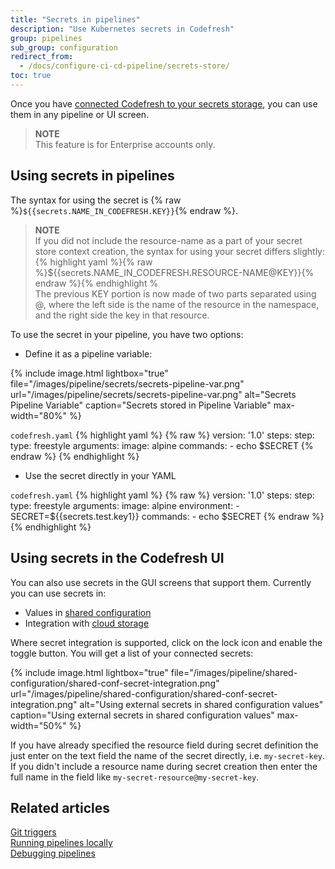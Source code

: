```yaml
---
title: "Secrets in pipelines"
description: "Use Kubernetes secrets in Codefresh"
group: pipelines
sub_group: configuration
redirect_from:
  - /docs/configure-ci-cd-pipeline/secrets-store/
toc: true
---
```


Once you have [connected Codefresh to your secrets storage]({{site.baseurl}}/docs/integrations/secret-storage/), you can use them in any pipeline or UI screen.

> **NOTE**  
  This feature is for Enterprise accounts only.

## Using secrets in pipelines

The syntax for using the secret is {% raw %}`${{secrets.NAME_IN_CODEFRESH.KEY}}`{% endraw %}.

> **NOTE**  
  If you did not include the resource-name as a part of your secret store context creation, the syntax for using your secret differs slightly:  
  {% highlight yaml %}{% raw %}${{secrets.NAME_IN_CODEFRESH.RESOURCE-NAME@KEY}}{% endraw %}{% endhighlight %  
  The previous KEY portion is now made of two parts separated using @, where the left side is the name of the resource in the namespace, and the right side the key in that resource.

To use the secret in your pipeline, you have two options:

* Define it as a pipeline variable:

{% include 
image.html 
lightbox="true" 
file="/images/pipeline/secrets/secrets-pipeline-var.png" 
url="/images/pipeline/secrets/secrets-pipeline-var.png"
alt="Secrets Pipeline Variable" 
caption="Secrets stored in Pipeline Variable" 
max-width="80%" 
%}

`codefresh.yaml`
{% highlight yaml %}
{% raw %}
version: '1.0'
steps:
  step:
    type: freestyle
    arguments:
      image: alpine
      commands:
        - echo $SECRET
{% endraw %}
{% endhighlight %}

* Use the secret directly in your YAML

`codefresh.yaml`
{% highlight yaml %}
{% raw %}
version: '1.0'
steps:
  step:
    type: freestyle
    arguments:
      image: alpine
      environment:
        - SECRET=${{secrets.test.key1}}
      commands:
        - echo $SECRET
{% endraw %}
{% endhighlight %}


## Using secrets in the Codefresh UI

You can also use secrets in the GUI screens that support them. Currently you can use secrets in:

* Values in [shared configuration]({{site.baseurl}}/docs/pipelines/configuration/shared-configuration/)
* Integration with [cloud storage]({{site.baseurl}}/docs/testing/test-reports/#connecting-your-storage-account)

Where secret integration is supported, click on the lock icon and enable the toggle button. You will get a list of your connected secrets:


{% include 
image.html 
lightbox="true" 
file="/images/pipeline/shared-configuration/shared-conf-secret-integration.png" 
url="/images/pipeline/shared-configuration/shared-conf-secret-integration.png"
alt="Using external secrets in shared configuration values" 
caption="Using external secrets in shared configuration values"
max-width="50%"
%}

If you have already specified the resource field during secret definition the just enter on the text field the name of the secret directly, i.e. `my-secret-key`.
If you didn't include a resource name during secret creation then enter the full name in the field like `my-secret-resource@my-secret-key`.


## Related articles
[Git triggers]({{site.baseurl}}/docs/pipelines/triggers/git-triggers/)  
[Running pipelines locally]({{site.baseurl}}/docs/pipelines/running-pipelines-locally/)  
[Debugging pipelines]({{site.baseurl}}/docs/example-catalog/cd-examples/trigger-a-k8s-deployment-from-docker-registry/)  

